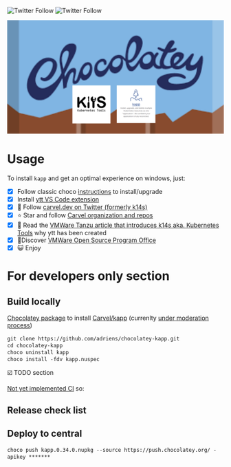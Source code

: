 ![Twitter Follow](https://img.shields.io/twitter/follow/rastadidi?style=social)
![Twitter Follow](https://img.shields.io/twitter/follow/carvel_dev?label=Follow%20Carvel.dev&style=social)

![Project banner](choco-kapp-banner.png)


# Usage

To install `kapp` and get an optimal experience on windows, just:

- [x] Follow classic choco [instructions](https://chocolatey.org/packages/kapp/) to install/upgrade
- [x] Install [ytt VS Code extension](https://marketplace.visualstudio.com/items?itemName=ewrenn.vscode-ytt)
- [x] :newspaper: Follow [carvel.dev on Twitter (formerly k14s)](https://twitter.com/carvel_dev)
- [x] :star: Star and follow [Carvel organization and repos](https://github.com/vmware-tanzu)
- [x] :book: Read the [VMWare Tanzu article that introduces k14s aka. Kubernetes Tools](https://tanzu.vmware.com/content/blog/introducing-k14s-kubernetes-tools-simple-and-composable-tools-for-application-deployment) why ytt has been created
- [x] :rocket:Discover [VMWare Open Source Program Office](http://vmware.github.io/)
- [x] :smiley_cat: Enjoy

# For developers only section

## Build locally

[Chocolatey package](https://chocolatey.org/packages/kapp/) to install [Carvel/kapp](https://github.com/k14s/ytt) (currenlty [under moderation process](https://github.com/adriens/chocolatey-kapp/issues/1))

```
git clone https://github.com/adriens/chocolatey-kapp.git
cd chocolatey-kapp
choco uninstall kapp
choco install -fdv kapp.nuspec
```

:ballot_box_with_check: TODO section

[Not yet implemented CI](https://github.com/adriens/chocolatey-kapp/issues/2) so:

## Release check list


## Deploy to central

```
choco push kapp.0.34.0.nupkg --source https://push.chocolatey.org/ -apikey *******
```
